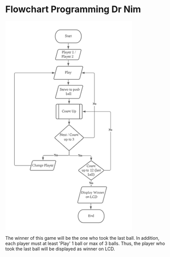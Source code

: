 # Flowchart Programming Dr Nim

<p align = "centre">
<img src="https://github.com/hamdibadrul/Embeded-Design/blob/main/Assignment/Flowchart%20Programming%20Assignment%202.PNG" width = "400" 
     </p>

The winner of this game will be the one who took the last ball. In addition, each player must at least 'Play' 1 ball or max of 3 balls.
Thus, the player who took the last ball will be displayed as winner on LCD.
